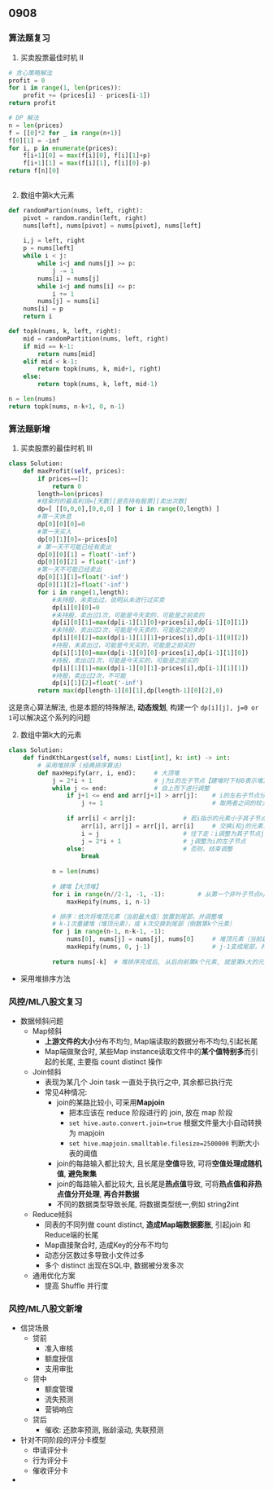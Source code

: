 ## 0908
### 算法题复习 
1. 买卖股票最佳时机 II 
```python 
# 贪心策略解法 
profit = 0 
for i in range(1, len(prices)):   
    profit += (prices[i] - prices[i-1]) 
return profit    

# DP 解法
n = len(prices) 
f = [[0]*2 for _ in range(n+1)] 
f[0][1] = -inf
for i, p in enumerate(prices):
    f[i+1][0] = max(f[i][0], f[i][1]+p)  
    f[i+1][1] = max(f[i][1], f[i][0]-p) 
return f[n][0]
    
```  

2. 数组中第k大元素 
```python 
def randomPartion(nums, left, right):
    pivot = random.randin(left, right)  
    nums[left], nums[pivot] = nums[pivot], nums[left] 
    
    i,j = left, right 
    p = nums[left]
    while i < j: 
        while i<j and nums[j] >= p:
            j -= 1
        nums[i] = nums[j] 
        while i<j and nums[i] <= p:
            i += 1
        nums[j] = nums[i]  
    nums[i] = p 
    return i  

def topk(nums, k, left, right): 
    mid = randomPartition(nums, left, right) 
    if mid == k-1:
        return nums[mid] 
    elif mid < k-1:
        return topk(nums, k, mid+1, right)
    else:
        return topk(nums, k, left, mid-1)  

n = len(nums)  
return topk(nums, n-k+1, 0, n-1) 

``` 

### 算法题新增  
1. 买卖股票的最佳时机 III  
```python 
class Solution:
    def maxProfit(self, prices):
        if prices==[]:
            return 0
        length=len(prices)
        #结束时的最高利润=[天数][是否持有股票][卖出次数]
        dp=[ [[0,0,0],[0,0,0] ] for i in range(0,length) ]
        #第一天休息
        dp[0][0][0]=0
        #第一天买入
        dp[0][1][0]=-prices[0]
        # 第一天不可能已经有卖出
        dp[0][0][1] = float('-inf')
        dp[0][0][2] = float('-inf')
        #第一天不可能已经卖出
        dp[0][1][1]=float('-inf') 
        dp[0][1][2]=float('-inf')
        for i in range(1,length):
            #未持股，未卖出过，说明从未进行过买卖
            dp[i][0][0]=0
            #未持股，卖出过1次，可能是今天卖的，可能是之前卖的
            dp[i][0][1]=max(dp[i-1][1][0]+prices[i],dp[i-1][0][1])
            #未持股，卖出过2次，可能是今天卖的，可能是之前卖的
            dp[i][0][2]=max(dp[i-1][1][1]+prices[i],dp[i-1][0][2])
            #持股，未卖出过，可能是今天买的，可能是之前买的
            dp[i][1][0]=max(dp[i-1][0][0]-prices[i],dp[i-1][1][0])
            #持股，卖出过1次，可能是今天买的，可能是之前买的
            dp[i][1][1]=max(dp[i-1][0][1]-prices[i],dp[i-1][1][1])
            #持股，卖出过2次，不可能
            dp[i][1][2]=float('-inf')
        return max(dp[length-1][0][1],dp[length-1][0][2],0)
``` 
这是贪心算法解法, 也是本题的特殊解法, **动态规划**, 构建一个 `dp[i][j], j=0 or 1`可以解决这个系列的问题  

2. 数组中第k大的元素
```python 
class Solution:
    def findKthLargest(self, nums: List[int], k: int) -> int:    
        # 采用堆排序 (经典排序算法)
        def maxHepify(arr, i, end):     # 大顶堆
            j = 2*i + 1                 # j为i的左子节点【建堆时下标0表示堆顶】
            while j <= end:             # 自上而下进行调整
                if j+1 <= end and arr[j+1] > arr[j]:    # i的左右子节点分别为j和j+1
                    j += 1                              # 取两者之间的较大者
                
                if arr[i] < arr[j]:             # 若i指示的元素小于其子节点中的较大者
                    arr[i], arr[j] = arr[j], arr[i]     # 交换i和j的元素，并继续往下判断
                    i = j                       # 往下走：i调整为其子节点j
                    j = 2*i + 1                 # j调整为i的左子节点
                else:                           # 否则，结束调整
                    break
        
            n = len(nums)
            
            # 建堆【大顶堆】
            for i in range(n//2-1, -1, -1):         # 从第一个非叶子节点n//2-1开始依次往上进行建堆的调整
                maxHepify(nums, i, n-1)

            # 排序：依次将堆顶元素（当前最大值）放置到尾部，并调整堆
            # k-1次重建堆（堆顶元素），或 k次交换到尾部（倒数第k个元素）
            for j in range(n-1, n-k-1, -1):
                nums[0], nums[j] = nums[j], nums[0]     # 堆顶元素（当前最大值）放置到尾部j
                maxHepify(nums, 0, j-1)                 # j-1变成尾部，并从堆顶0开始调整堆
            
            return nums[-k]  # 堆排序完成后, 从后向前第k个元素, 就是第k大的元素 
```  
- 采用堆排序方法

### 风控/ML八股文复习   
- 数据倾斜问题
    - Map倾斜 
        - **上游文件的大小**分布不均匀, Map端读取的数据分布不均匀,引起长尾
        - Map端做聚合时, 某些Map instance读取文件中的**某个值特别多**而引起的长尾, 主要指 count distinct 操作  
    - Join倾斜
        - 表现为某几个 Join task 一直处于执行之中, 其余都已执行完
        - 常见4种情况:
            - join的某路比较小, 可采用**Mapjoin** 
                - 把本应该在 reduce 阶段进行的 join, 放在 map 阶段
                - `set hive.auto.convert.join=true` 根据文件量大小自动转换为 mapjoin 
                - `set hive.mapjoin.smalltable.filesize=2500000` 判断大小表的阈值
            - join的每路输入都比较大, 且长尾是**空值**导致, 可将**空值处理成随机值**, **避免聚集** 
            - join的每路输入都比较大, 且长尾是**热点值**导致, 可将**热点值和非热点值分开处理**, **再合并数据**  
            - 不同的数据类型导致长尾, 将数据类型统一,例如 string2int
    - Reduce倾斜 
        - 同表的不同列做 count distinct, **造成Map端数据膨胀**, 引起join 和 Reduce端的长尾 
        - Map直接聚合时, 造成Key的分布不均匀
        - 动态分区数过多导致小文件过多 
        - 多个 distinct 出现在SQL中, 数据被分发多次 
    - 通用优化方案 
        - 提高 Shuffle 并行度  

### 风控/ML八股文新增  
- 信贷场景
    - 贷前
        - 准入审核
        - 额度授信
        - 支用审批
    - 贷中
        - 额度管理 
        - 流失预测
        - 营销响应
    - 贷后
        - 催收: 还款率预测, 账龄滚动, 失联预测
- 针对不同阶段的评分卡模型
    - 申请评分卡 
    - 行为评分卡
    - 催收评分卡 
- 